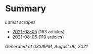 # Summary
*Latest scrapes*
* [2021-08-05](https://github.com/nuuuwan/news_lk/blob/data/news_lk.2021-08-05.json) (183 articles)
* [2021-08-06](https://github.com/nuuuwan/news_lk/blob/data/news_lk.2021-08-06.json) (110 articles)

*Generated at 03:08PM, August 06, 2021*